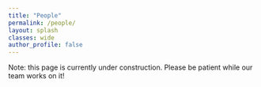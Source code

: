 ```yaml
---
title: "People"
permalink: /people/
layout: splash
classes: wide
author_profile: false
---
```

Note: this page is currently under construction. Please be patient while our team works on it!